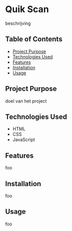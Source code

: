 # Quik Scan
beschrijving

## Table of Contents
- [Project Purpose](#project-purpose)
- [Technologies Used](#technologies-used)
- [Features](#features)
- [Installation](#installation)
- [Usage](#usage)

## Project Purpose
doel van het project

## Technologies Used
- HTML
- CSS
- JavaScript

## Features
foo

## Installation
foo

## Usage
foo
